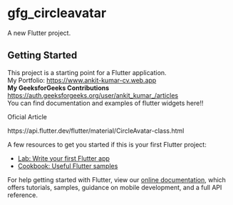 # gfg_circleavatar

A new Flutter project.

## Getting Started

This project is a starting point for a Flutter application.
<br>
My Portfolio: https://www.ankit-kumar-cv.web.app
<br>
<strong>My GeeksforGeeks Contributions</strong> https://auth.geeksforgeeks.org/user/ankit_kumar_/articles
<br>
You can find documentation and examples of flutter widgets here!!
<br>
<p>Oficial Article</p> https://api.flutter.dev/flutter/material/CircleAvatar-class.html


A few resources to get you started if this is your first Flutter project:

- [Lab: Write your first Flutter app](https://flutter.dev/docs/get-started/codelab)
- [Cookbook: Useful Flutter samples](https://flutter.dev/docs/cookbook)

For help getting started with Flutter, view our
[online documentation](https://flutter.dev/docs), which offers tutorials,
samples, guidance on mobile development, and a full API reference.
